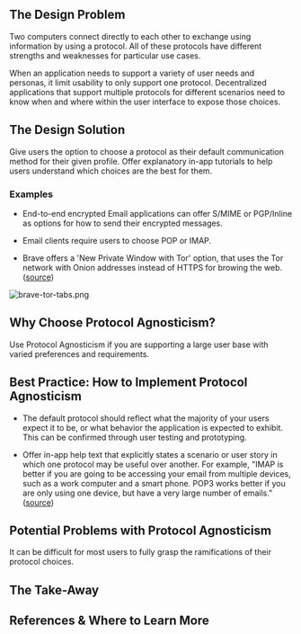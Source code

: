 ## The Design Problem 

Two computers connect directly to each other to exchange using information by using a protocol. All of these protocols have different strengths and weaknesses for particular use cases. 

When an application needs to support a variety of user needs and personas, it limit usability to only support one protocol. Decentralized applications that support multiple protocols for different scenarios need to know when and where within the user interface to expose those choices. 

## The Design Solution 

Give users the option to choose a protocol as their default communication method for their given profile. Offer explanatory in-app tutorials to help users understand which choices are the best for them.

### Examples 

* End-to-end encrypted Email applications can offer S/MIME or PGP/Inline as options for how to send their encrypted messages.

* Email clients require users to choose POP or IMAP. 

* Brave offers a 'New Private Window with Tor' option, that uses the Tor network with Onion addresses instead of HTTPS for browing the web. ([source](https://brave.com/tor-tabs-beta/))

![brave-tor-tabs.png](brave-tor-tabs.png)

## Why Choose Protocol Agnosticism? 

Use Protocol Agnosticism if you are supporting a large user base with varied preferences and requirements.

## Best Practice: How to Implement Protocol Agnosticism

* The default protocol should reflect what the majority of your users expect it to be, or what behavior the application is expected to exhibit. This can be confirmed through user testing and prototyping.

* Offer in-app help text that explicitly states a scenario or user story in which one protocol may be useful over another. For example, "IMAP is better if you are going to be accessing your email from multiple devices, such as a work computer and a smart phone. POP3 works better if you are only using one device, but have a very large number of emails." ([source](https://www.name.com/support/articles/205935497-Understanding-the-difference-between-POP-and-IMAP))

## Potential Problems with Protocol Agnosticism

It can be difficult for most users to fully grasp the ramifications of their protocol choices.  

## The Take-Away

## References & Where to Learn More 
